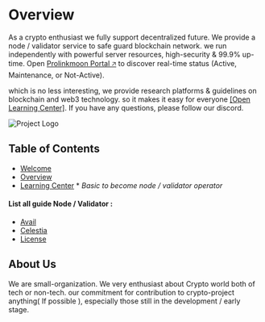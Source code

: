 # Overview

As a crypto enthusiast we fully support decentralized future. We provide a node / validator service to safe guard blockchain network. we run independently with powerful server resources, high-security & 99.9% up-time. Open [Prolinkmoon Portal 🡥](https://portal.prolinkmoon.com/hub#lfg) to discover real-time status (Active, Maintenance, or Not-Active).

which is no less interesting, we provide research platforms & guidelines on blockchain and web3 technology. so it makes it easy for everyone [[Open Learning Center]](learning-center/learning-center). If you have any questions, please follow our discord.

![Project Logo](/new-slog.png) <!-- If applicable, replace "logo.png" with the path to your project's logo -->

## Table of Contents

- [Welcome](#about)
- [Overview](#overview)
- [Learning Center](learning-center/learning-center) \* _Basic to become node / validator operator_

#### List all guide Node / Validator :

- [Avail](#usage)
- [Celestia](#contributing)
- [License](#license)

## About Us

We are small-organization. We very enthusiast about Crypto world both of tech or non-tech. our commitment for contribution to crypto-project anything( If possible ), especially those still in the development / early stage.

<!-- ## Features

List key features or functionalities of the project. You can use bullet points or a table for better organization.

- Feature 1
- Feature 2
- Feature 3

## Installation

Guide users on how to install and set up the project. Include any prerequisites, dependencies, or configuration steps.

```bash
$ npm install
# Or
$ yarn install
``` -->
